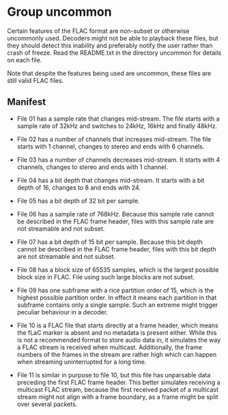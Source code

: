 # Group uncommon

Certain features of the FLAC format are non-subset or otherwise
uncommonly used. Decoders might not be able to playback these
files, but they should detect this inability and preferably
notify the user rather than crash of freeze. Read the
README.txt in the directory uncommon for details on each file.

Note that despite the features being used are uncommon, these
files are still valid FLAC files.


## Manifest

- File 01 has a sample rate that changes mid-stream. The file
  starts with a sample rate of 32kHz and switches to 24kHz,
  16kHz and finally 48kHz.

- File 02 has a number of channels that increases mid-stream.
  The file starts with 1 channel, changes to stereo and ends
  with 6 channels.

- File 03 has a number of channels decreases mid-stream. It
  starts with 4 channels, changes to stereo and ends with
  1 channel.

- File 04 has a bit depth that changes mid-stream. It starts
  with a bit depth of 16, changes to 8 and ends with 24.

- File 05 has a bit depth of 32 bit per sample.

- File 06 has a sample rate of 768kHz. Because this sample
  rate cannot be described in the FLAC frame header, files
  with this sample rate are not streamable and not subset.

- File 07 has a bit depth of 15 bit per sample. Because this
  bit depth cannot be described in the FLAC frame header,
  files with this bit depth are not streamable and not subset.

- File 08 has a block size of 65535 samples, which is the
  largest possible block size in FLAC. File using such large
  blocks are not subset.

- File 09 has one subframe with a rice partition order of 15,
  which is the highest possible partition order. In effect
  it means each partition in that subframe contains only a
  single sample. Such an extreme might trigger peculiar
  behaviour in a decoder.

- File 10 is a FLAC file that starts directly at a frame
  header, which means the fLaC marker is absent and no
  metadata is present either. While this is not a recommended
  format to store audio data in, it simulates the way a FLAC
  stream is received when multicast. Additionally, the frame
  numbers of the frames in the stream are rather high which
  can happen when streaming uninterrupted for a long time.

- File 11 is similar in purpose to file 10, but this file has
  unparsable data preceding the first FLAC frame header. This
  better simulates receiving a multicast FLAC stream, because
  the first received packet of a multicast stream might not
  align with a frame boundary, as a frame might be split over
  several packets.
